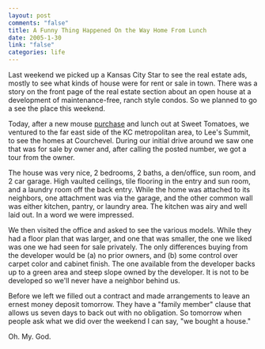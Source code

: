 ```yaml
--- 
layout: post
comments: "false"
title: A Funny Thing Happened On the Way Home From Lunch
date: 2005-1-30
link: "false"
categories: life
---
```

Last weekend we picked up a Kansas City Star to see the real estate ads, mostly to see what kinds of house were for rent or sale in town. There was a story on the front page of the real estate section about an open house at a development of maintenance-free, ranch style condos. So we planned to go a see the place this weekend.

Today, after a new mouse <a href="http://www.zanshin.net/blogs/000550.html" title="Bluetooth Mouse Hunt">purchase</a> and lunch out at Sweet Tomatoes, we ventured to the far east side of the KC metropolitan area, to Lee's Summit, to see the homes at Courchevel. During our initial drive around we saw one that was for sale by owner and, after calling the posted number, we got a tour from the owner.

The house was very nice, 2 bedrooms, 2 baths, a den/office, sun room, and 2 car garage. High vaulted ceilings, tile flooring in the entry and sun room, and a laundry room off the back entry. While the home was attached to its neighbors, one attachment was via the garage, and the other common wall was either kitchen, pantry, or laundry area. The kitchen was airy and well laid out. In a word we were impressed.

We then visited the office and asked to see the various models. While they had a floor plan that was larger, and one that was smaller, the one we liked was one we had seen for sale privately. The only differences buying from the developer would be (a) no prior owners, and (b) some control over carpet color and cabinet finish. The one available from the developer backs up to a green area and steep slope owned by the developer. It is not to be developed so we'll never have a neighbor behind us.

Before we left we filled out a contract and made arrangements to leave an ernest money deposit tomorrow. They have a "family member" clause that allows us seven days to back out with no obligation. So tomorrow when people ask what we did over the weekend I can say, "we bought a house."

Oh. My. God.

